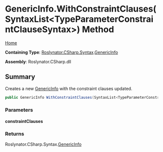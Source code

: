 # GenericInfo\.WithConstraintClauses\(SyntaxList\<TypeParameterConstraintClauseSyntax>\) Method

[Home](../../../../../README.md)

**Containing Type**: [Roslynator.CSharp.Syntax](../../README.md)\.[GenericInfo](../README.md)

**Assembly**: Roslynator\.CSharp\.dll

## Summary

Creates a new [GenericInfo](../README.md) with the constraint clauses updated\.

```csharp
public GenericInfo WithConstraintClauses(SyntaxList<TypeParameterConstraintClauseSyntax> constraintClauses)
```

### Parameters

#### constraintClauses

### Returns

Roslynator\.CSharp\.Syntax\.[GenericInfo](../README.md)

